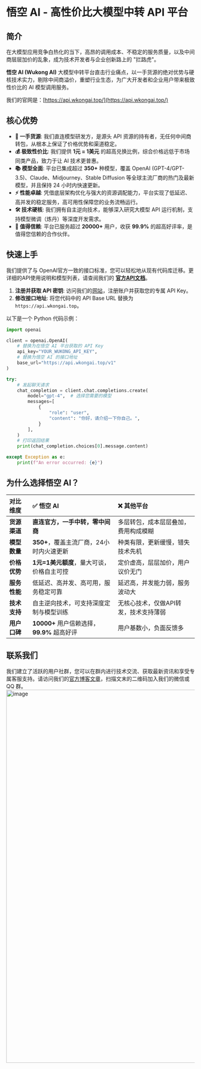 
# 悟空 AI - 高性价比大模型中转 API 平台

## 简介

在大模型应用竞争白热化的当下，高昂的调用成本、不稳定的服务质量，以及中间商层层加价的乱象，成为技术开发者与企业创新路上的 "拦路虎"。

**悟空 AI (Wukong AI)** 大模型中转平台直击行业痛点，以一手货源的绝对优势与硬核技术实力，剔除中间商溢价，重塑行业生态，为广大开发者和企业用户带来极致性价比的 AI 模型调用服务。

我们的官网是：[https://api.wkongai.top/](https://api.wkongai.top/)

## 核心优势

-   **🚀 一手货源**: 我们直连模型研发方，是源头 API 资源的持有者，无任何中间商转包，从根本上保证了价格优势和渠道稳定。
-   **💰 极致性价比**: 我们提供 **1元 = 1美元** 的超高兑换比例，综合价格远低于市场同类产品，致力于让 AI 技术更普惠。
-   **📚 模型全面**: 平台已集成超过 **350+** 种模型，覆盖 OpenAI (GPT-4/GPT-3.5)、Claude、Midjourney、Stable Diffusion 等全球主流厂商的热门及最新模型，并且保持 24 小时内快速更新。
-   **⚡️ 性能卓越**: 凭借底层架构优化与强大的资源调配能力，平台实现了低延迟、高并发的稳定服务，高可用性保障您的业务流畅运行。
-   **🛠️ 技术硬核**: 我们拥有自主逆向技术，能够深入研究大模型 API 运行机制，支持模型微调（炼丹）等深度开发需求。
-   **💖 值得信赖**: 平台已服务超过 **20000+** 用户，收获 **99.9%** 的超高好评率，是值得您信赖的合作伙伴。

## 快速上手

我们提供了与 OpenAI官方一致的接口标准，您可以轻松地从现有代码库迁移。更详细的API使用说明和模型列表，请查阅我们的 **[官方API文档](https://wkongai-bestapi.apifox.cn/)**。

1.  **注册并获取 API 密钥**: 访问我们的[网站](https://api.wkongai.top/)，注册账户并获取您的专属 API Key。
2.  **修改接口地址**: 将您代码中的 API Base URL 替换为 `https://api.wkongai.top`。

以下是一个 Python 代码示例：

```python
import openai

client = openai.OpenAI(
    # 替换为在悟空 AI 平台获取的 API Key
    api_key="YOUR_WUKONG_API_KEY",
    # 替换为悟空 AI 的接口地址
    base_url="https://api.wkongai.top/v1" 
)

try:
    # 发起聊天请求
    chat_completion = client.chat.completions.create(
        model="gpt-4",  # 选择您需要的模型
        messages=[
            {
                "role": "user",
                "content": "你好，请介绍一下你自己。",
            }
        ],
    )
    # 打印返回结果
    print(chat_completion.choices[0].message.content)

except Exception as e:
    print(f"An error occurred: {e}")
```

## 为什么选择悟空 AI？

| 对比维度     | ✅ 悟空 AI                                    | ❌ 其他平台                                      |
| :----------- | :-------------------------------------------- | :----------------------------------------------- |
| **货源渠道** | **直连官方，一手中转，零中间商**              | 多层转包，成本层层叠加，费用构成模糊             |
| **模型数量** | **350+**，覆盖主流厂商，24小时内火速更新        | 种类有限，更新缓慢，错失技术先机                 |
| **价格优势** | **1元=1美元额度**，量大可谈，价格自主可控      | 定价虚高，层层加价，用户议价无门                 |
| **服务性能** | 低延迟、高并发、高可用，服务稳定可靠          | 延迟高，并发能力弱，服务波动大                   |
| **技术支持** | 自主逆向技术，可支持深度定制与模型训练        | 无核心技术，仅做API转发，技术支持薄弱            |
| **用户口碑** | **10000+** 用户信赖选择，**99.9%** 超高好评 | 用户基数小，负面反馈多                           |

## 联系我们

我们建立了活跃的用户社群，您可以在群内进行技术交流、获取最新资讯和享受专属客服支持。请访问我们的[官方博客文章](https://www.aaigc.top/2025/06/13/34/)，扫描文末的二维码加入我们的微信或 QQ 群。 
<img width="994" alt="image" src="https://github.com/user-attachments/assets/7a40be05-82d9-4354-a185-e62b6e041d52" />
